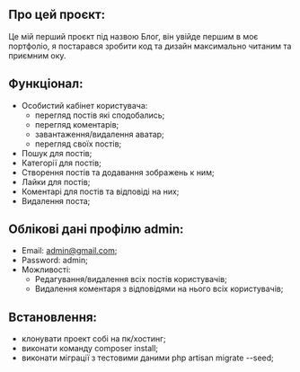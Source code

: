 ## Про цей проєкт:

Це мій перший проєкт під назвою Блог, він увійде першим в моє портфоліо, я постарався зробити код та дизайн максимально читаним та приємним оку.

## Функціонал:
- Особистий кабінет користувача:
  - перегляд постів які сподобались;
  - перегляд коментарів;
  - завантаження/видалення аватар;
  - перегляд своїх постів;
- Пошук для постів;
- Категорії для постів;
- Створення постів та додавання зображень к ним;
- Лайки для постів;
- Коментарі для постів та відповіді на них;
- Видалення поста;

## Облікові дані профілю admin:
- Email: admin@gmail.com;
- Password: admin;
- Можливості:
  - Редагування/видалення всіх постів користувачів;
  - Видалення коментаря з відповідями на нього всіх користувачів;

## Встановлення:
- клонувати проект собі на пк/хостинг;
- виконати команду composer install;
- виконати міграції з тестовими даними php artisan migrate --seed;
